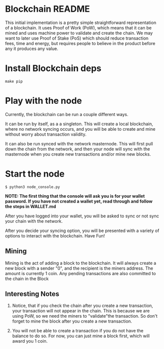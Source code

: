 # Blockchain README

This initial implementation is a pretty simple straightforward representation of a blockchain.
It uses Proof of Work (PoW), which means that it can be mined and uses machine power to validate
and create the chain. We may want to later use Proof of Stake (PoS) which should reduce
transaction fees, time and energy, but requires people to believe in the product before any it
produces any value.


# Install Blockchain deps
```
make pip
```

# Play with the node

Currently, the blockchain can be run a couple different ways.

It can be run by itself, as a a singleton. This will create a local blockchain, where no
network syncing occurs, and you will be able to create and mine without worry about
transaction validity.

It can also be run synced with the network masternode. This will first pull down the chain
from the network, and then your node will sync with the masternode when you create new
transactions and/or mine new blocks.


# Start the node
```
$ python3 node_console.py
```

**NOTE: The first thing that the console will ask you is for your wallet password. If you have not
created a wallet yet, read through and follow the steps in WALLET.md**

After you have logged into your wallet, you will be asked to sync or not sync your chain with
the network.

After you decide your syncing option, you will be presented with a variety of options to
interact with the blockchain. Have Fun!


## Mining

Mining is the act of adding a block to the blockchain. It will always create a new block with
a sender "0", and the recipient is the miners address. The amount is currently 1 coin. Any
pending transactions are also committed to the chain in the Block


## Interesting Notes

1. Notice, that if you check the chain after you create a new transaction, your transaction
   will not appear in the chain. This is because we are using PoW, so we need the miners to
   "validate"the transaction. So don't forget to mine the block after you create a new transaction.

2. You will not be able to create a transaction if you do not have the balance to do so. For now,
   you can just mine a block first, which will award you 1 coin.
